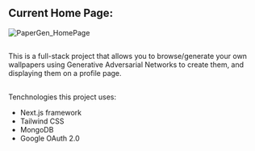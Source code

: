 ## Current Home Page:

![PaperGen_HomePage](https://github.com/Vivian-Lopez/PaperGen/assets/87879238/a0874b80-4e9c-4fbc-a299-43f830a90785)


##
This is a full-stack project that allows you to browse/generate your own wallpapers using Generative Adversarial Networks to create them, and displaying them on a profile page.
## 

Tenchnologies this project uses:

- Next.js framework
- Tailwind CSS
- MongoDB
- Google OAuth 2.0
